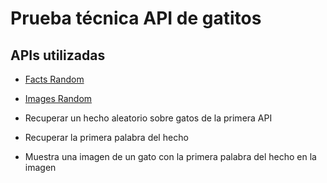# Prueba técnica API de gatitos

## APIs utilizadas
- [Facts Random](https://catfact.ninja/facts)
- [Images Random](https://https://cataas.com/cat/says/hello)

- Recuperar un hecho aleatorio sobre gatos de la primera API
- Recuperar la primera palabra del hecho
- Muestra una imagen de un gato con la primera palabra del hecho en la imagen
